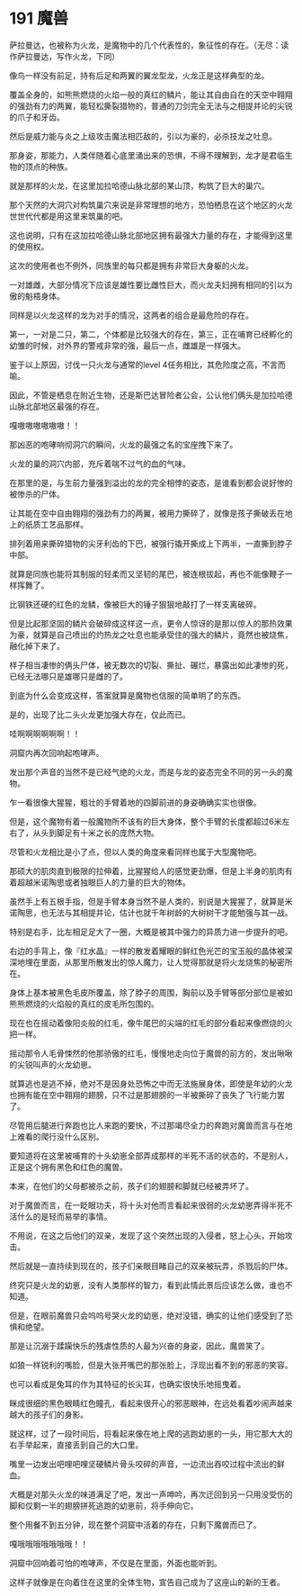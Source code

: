 # 191 魔兽

萨拉曼达，也被称为火龙，是魔物中的几个代表性的，象征性的存在。（无尽：读作萨拉曼达，写作火龙，下同）

像鸟一样没有前足，持有后足和两翼的翼龙型龙，火龙正是这样典型的龙。

覆盖全身的，如熊熊燃烧的火焰一般的真红的鳞片，能让其自由自在的天空中翱翔的强劲有力的两翼，能轻松撕裂猎物的，普通的刀剑完全无法与之相提并论的尖锐的爪子和牙齿。

然后是威力能与炎之上级攻击魔法相匹敌的，引以为豪的，必杀技龙之吐息。

那身姿，那能力，人类伴随着心底里涌出来的恐惧，不得不理解到，龙才是君临生物的顶点的种族。

就是那样的火龙，在这里加拉哈德山脉北部的某山顶，构筑了巨大的巢穴。

那个天然的大洞穴对构筑巢穴来说是非常理想的地方，恐怕栖息在这个地区的火龙世世代代都是用这里来筑巢的吧。

这也说明，只有在这加拉哈德山脉北部地区拥有最强大力量的存在，才能得到这里的使用权。

这次的使用者也不例外，同族里的每只都是拥有非常巨大身躯的火龙。

一对雄雌，大部分情况下应该是雄性要比雌性巨大，而火龙夫妇拥有相同的引以为傲的魁梧身体。

同样是以火龙这样的龙为对手的情况，这两者的组合是最危险的存在。

第一，一对是二只，第二，个体都是比较强大的存在，第三，正在哺育已经孵化的幼雏的时候，对外界的警戒非常的强，最后一点，雌雄是一样强大。

鉴于以上原因，讨伐一只火龙与通常的level 4任务相比，其危险度之高，不言而喻。

因此，不管是栖息在附近生物，还是斯巴达冒险者公会，公认他们俩头是加拉哈德山脉北部地区最强的存在。

嘎嗷嗷嗷嗷嗷嗷！！

那凶恶的咆哮响彻洞穴的瞬间，火龙的最强之名的宝座拽下来了。

火龙的巢的洞穴内部，充斥着喘不过气的血的气味。

在那里的是，与生前力量强到溢出的龙的完全相悖的姿态，是谁看到都会说好惨的被惨杀的尸体。

让其能在空中自由翱翔的强劲有力的两翼，被用力撕碎了，就像是孩子撕破丢在地上的纸质工艺品那样。

排列着用来撕碎猎物的尖牙利齿的下巴，被强行撬开撕成上下两半，一直撕到脖子中部。

就算是同族也能将其制服的轻柔而又坚韧的尾巴，被连根拔起，再也不能像鞭子一样挥舞了。

比钢铁还硬的红色的龙鳞，像被巨大的锤子狠狠地敲打了一样支离破碎。

但是比起那坚固的鳞片会破碎成这样这一点，更令人惊讶的是那以惊人的那热效果为豪，就算是自己喷出的灼热龙之吐息也能承受住的强大的鳞片，竟然也被烧焦，融化掉下来了。

样子相当凄惨的俩头尸体，被无数次的切裂、撕扯、碾烂，暴露出如此凄惨的死，已经无法哪只是雄哪只是雌的了。

到底为什么会变成这样，答案就算是魔物也信服的简单明了的东西。

是的，出现了比二头火龙更加强大存在，仅此而已。

哇啊啊啊啊啊啊！！

洞窟内再次回响起咆哮声。

发出那个声音的当然不是已经气绝的火龙，而是与龙的姿态完全不同的另一头的魔物。

乍一看很像大猩猩，粗壮的手臂着地的四脚前进的身姿确确实实也很像。

但是，这个魔物有着一般魔物所不该有的巨大身体，整个手臂的长度都超过6米左右了，从头到脚足有十米之长的庞然大物。

尽管和火龙相比是小了点，但以人类的角度来看同样也属于大型魔物吧。

那硕大的肌肉直到极限的拉伸着，比猩猩给人的感觉更劲爆，但是上半身的肌肉有着超越米诺陶思或者独眼巨人的力量的巨大的物体。

虽然手上有五根手指，但是手臂本身当然不是人类的，别说是大猩猩了，就算是米诺陶思，也无法与其相提并论，估计也就千年树龄的大树树干才能勉强与其一战。

特别是右手，比左相足足大了一圈，大概是被其中强力的异质力进一步提升的吧。

右边的手背上，像『红水晶』一样的散发着耀眼的鲜红色光芒的宝玉般的晶体被深深地埋在里面，从那里所散发出的惊人魔力，让人觉得那就是将火龙烧焦的秘密所在。

身体上基本被黑色毛皮所覆盖，除了脖子的周围，胸前以及手臂等部分部位是被如熊熊燃烧的火焰般的真红的皮毛所包围的。

现在也在摇动着像阳炎般的红毛，像牛尾巴的尖端的红毛的部分看起来像燃烧的火把一样。

摇动那令人毛骨悚然的他那骄傲的红毛，慢慢地走向位于魔兽的前方的，发出啾啾的尖锐叫声的火龙幼崽。

就算逃也是逃不掉，绝对不是因身处恐怖之中而无法施展身体，即使是年幼的火龙也拥有能在空中翱翔的翅膀，只不过是那翅膀的一半被撕碎了丧失了飞行能力罢了。

尽管用后腿进行奔跑也比人来跑的要快，不过那竭尽全力的奔跑对魔兽而言与在地上难看的爬行没什么区别。

要知道将在这里被哺育的十头幼崽全部弄成那样的半死不活的状态的，不是别人，正是这个拥有黑色和红色的魔兽。

本来，在他们的父母都被杀之前，孩子们的翅膀和脚就已经被弄坏了。

对于魔兽而言，在一眨眼功夫，将十头对他而言看起来很弱的火龙幼崽弄得半死不活什么的是轻而易举的事情。

不用说，在这之后他们的双亲，发现了这个突然出现的入侵者，怒上心头，开始攻击。

然后就是一直持续到现在的，孩子们亲眼目睹自己的双亲被玩弄，杀戮后的尸体。

终究只是火龙的幼崽，没有人类那样的智力，看到此情此景后应该怎么做，谁也不知道。

但是，在眼前魔兽只会呜呜号哭火龙的幼崽，绝对没错，确实的让他们感受到了恐惧和绝望。

那是让沉溺于蹂躏快乐的残虐性质的人最为兴奋的身姿，因此，魔兽笑了。

如狼一样锐利的嘴脸，但是大张开嘴巴的那张脸上，浮现出看不到的邪恶的笑容。

也可以看成是兔耳的作为其特征的长尖耳，也确实很快乐地摇曳着。

眯成很细的黑色眼睛红色瞳孔，看起来很开心的邪恶眼神，在远处看着吵闹声越来越大的孩子们的身影。

就这样，过了一段时间后，将看起来像在地上爬的逃跑幼崽的一头，用它那大大的右手举起来，直接丢到自己的大口里。

嘴里一边发出吧哩吧哩坚硬鳞片骨头咬碎的声音，一边流出吞咬过程中流出的鲜血。

大概是对那头火龙的味道满足了吧，发出一声呻吟，再次迂回到另一只用没受伤的脚和仅剩一半的翅膀拼死逃跑的幼崽前，将手伸向它。

整个用餐不到五分钟，现在整个洞窟中活着的存在，只剩下魔兽而已了。

嘎哦哦哦哦哦哦哦！！

洞窟中回响着可怕的咆哮声，不仅是在里面，外面也能听到。

这样子就像是在向着住在这里的全体生物，宣告自己成为了这座山的新的王者。
